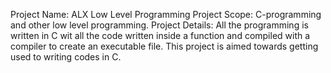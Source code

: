 Project Name: ALX Low Level Programming 
Project Scope: C-programming and other low level programming. 
Project Details: All the programming is written in C wit all the code written inside a function and compiled with a compiler to create an executable file. This project is aimed towards getting used to writing codes in C.

